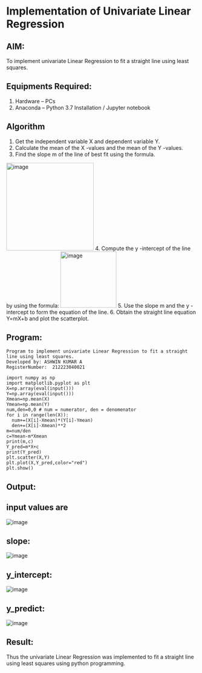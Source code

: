 # Implementation of Univariate Linear Regression
## AIM:
To implement univariate Linear Regression to fit a straight line using least squares.

## Equipments Required:
1. Hardware – PCs
2. Anaconda – Python 3.7 Installation / Jupyter notebook

## Algorithm
1. Get the independent variable X and dependent variable Y.
2. Calculate the mean of the X -values and the mean of the Y -values.
3. Find the slope m of the line of best fit using the formula. 
<img width="231" alt="image" src="https://user-images.githubusercontent.com/93026020/192078527-b3b5ee3e-992f-46c4-865b-3b7ce4ac54ad.png">
4. Compute the y -intercept of the line by using the formula:
<img width="148" alt="image" src="https://user-images.githubusercontent.com/93026020/192078545-79d70b90-7e9d-4b85-9f8b-9d7548a4c5a4.png">
5. Use the slope m and the y -intercept to form the equation of the line.
6. Obtain the straight line equation Y=mX+b and plot the scatterplot.

## Program:

```
Program to implement univariate Linear Regression to fit a straight line using least squares.
Developed by: ASHWIN KUMAR A
RegisterNumber:  212223040021
```
```
import numpy as np
import matplotlib.pyplot as plt
X=np.array(eval(input()))
Y=np.array(eval(input()))
Xmean=np.mean(X)
Ymean=np.mean(Y)
num,den=0,0 # num = numerator, den = denomenator
for i in range(len(X)):
  num+=(X[i]-Xmean)*(Y[i]-Ymean)
  den+=(X[i]-Xmean)**2
m=num/den
c=Ymean-m*Xmean
print(m,c)
Y_pred=m*X+c
print(Y_pred)
plt.scatter(X,Y)
plt.plot(X,Y_pred,color="red")
plt.show()
````
## Output:

## input values are 
![image](https://github.com/user-attachments/assets/6bea0a30-640d-49de-8e3d-494e3b304090)



## slope:
![image](https://github.com/user-attachments/assets/b19f2d9d-8af1-4d01-a97c-b6e7e0fe13ef)


## y_intercept:
![image](https://github.com/user-attachments/assets/55e462c2-2d7c-41c7-816b-0628b4b1ffb2)



## y_predict:
![image](https://github.com/user-attachments/assets/29fcc904-4947-4837-a766-a1400c2c3acd)


## Result:
Thus the univariate Linear Regression was implemented to fit a straight line using least squares using python programming.
